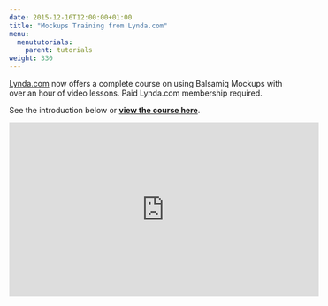 ```yaml
---
date: 2015-12-16T12:00:00+01:00
title: "Mockups Training from Lynda.com"
menu:
  menututorials:
    parent: tutorials
weight: 330
---
```


[Lynda.com](http://www.lynda.com/) now offers a complete course on using Balsamiq Mockups with over an hour of video lessons. Paid Lynda.com membership required.

See the introduction below or [**view the course here**](http://www.lynda.com/Balsamiq-Mockups-tutorials/UX-Design-Tools-Balsamiq-Mockups/172857-2.html).

<iframe allowfullscreen="true" frameborder="0" height="315" mozallowfullscreen="true" src="https://www.lynda.com/player/embed/195908?fs=3&amp;w=560&amp;h=315&amp;ps=paused&amp;utm_medium=referral&amp;utm_source=embed+video&amp;utm_campaign=ldc-website&amp;utm_content=vid-195908" webkitallowfullscreen="true" width="560"></iframe>